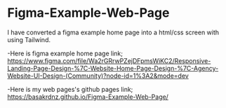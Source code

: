 # Figma-Example-Web-Page
I have converted a figma example home page into a html/css screen with using Tailwind.

-Here is figma example home page link; https://www.figma.com/file/Wa2rGRrwPZejDFpmsWiKC2/Responsive-Landing-Page-Design-%7C-Website-Home-Page-Design-%7C-Agency-Website-UI-Design-(Community)?node-id=1%3A2&mode=dev

-Here is my web pages's github pages link; https://basakrdnz.github.io/Figma-Example-Web-Page/
